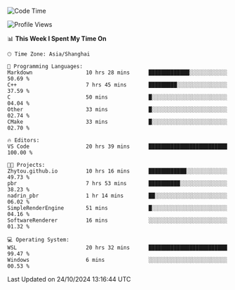 <!--START_SECTION:waka-->
![Code Time](http://img.shields.io/badge/Code%20Time-2%2C070%20hrs%2019%20mins-blue)

![Profile Views](http://img.shields.io/badge/Profile%20Views-0-blue)

📊 **This Week I Spent My Time On** 

```text
🕑︎ Time Zone: Asia/Shanghai

💬 Programming Languages: 
Markdown                 10 hrs 28 mins      █████████████░░░░░░░░░░░░   50.69 % 
C++                      7 hrs 45 mins       █████████░░░░░░░░░░░░░░░░   37.59 % 
C                        50 mins             █░░░░░░░░░░░░░░░░░░░░░░░░   04.04 % 
Other                    33 mins             █░░░░░░░░░░░░░░░░░░░░░░░░   02.74 % 
CMake                    33 mins             █░░░░░░░░░░░░░░░░░░░░░░░░   02.70 % 

🔥 Editors: 
VS Code                  20 hrs 39 mins      █████████████████████████   100.00 % 

🐱‍💻 Projects: 
Zhytou.github.io         10 hrs 16 mins      ████████████░░░░░░░░░░░░░   49.73 % 
pbr                      7 hrs 53 mins       ██████████░░░░░░░░░░░░░░░   38.23 % 
nadrin_pbr               1 hr 14 mins        ██░░░░░░░░░░░░░░░░░░░░░░░   06.02 % 
SimpleRenderEngine       51 mins             █░░░░░░░░░░░░░░░░░░░░░░░░   04.16 % 
SoftwareRenderer         16 mins             ░░░░░░░░░░░░░░░░░░░░░░░░░   01.32 % 

💻 Operating System: 
WSL                      20 hrs 32 mins      █████████████████████████   99.47 % 
Windows                  6 mins              ░░░░░░░░░░░░░░░░░░░░░░░░░   00.53 % 
```


 Last Updated on 24/10/2024 13:16:44 UTC
<!--END_SECTION:waka-->